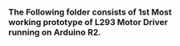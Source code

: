 ### The Following folder consists of 1st Most <br/>working prototype of L293 Motor Driver <br/>running on Arduino R2.
